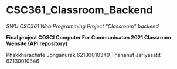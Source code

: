 # CSC361_Classroom_Backend
_SWU CSC361 Web Programming Project "Classroom" backend_

**Final project COSCI Computer For Communicaton 2021 Classroom Website (API repository)**

Phakkharachate Jonganurak 62130010349
Thananut Jariyasatit 62130010346
